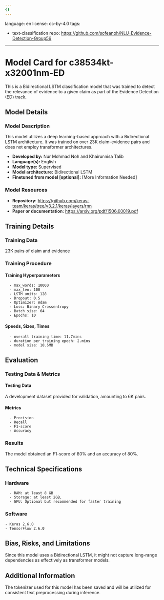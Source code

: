 ```yaml
---
{}
---
```

language: en
license: cc-by-4.0
tags:
- text-classification
repo: https://github.com/sofeanoh/NLU-Evidence-Detection-Group56

---

# Model Card for c38534kt-x32001nm-ED

<!-- Provide a quick summary of what the model is/does. -->

This is a Bidirectional LSTM classification model that was trained to
        detect the relevance of evidence to a given claim as part of the Evidence Detection (ED) track.


## Model Details

### Model Description

<!-- Provide a longer summary of what this model is. -->

This model utilizes a deep learning-based approach with a Bidirectional LSTM
        architecture. It was trained on over 23K claim-evidence pairs and does not employ transformer architectures.

- **Developed by:** Nur Mohmad Noh and Khairunnisa Talib
- **Language(s):** English
- **Model type:** Supervised
- **Model architecture:** Bidirectional LSTM
- **Finetuned from model [optional]:** [More Information Needed]

### Model Resources

<!-- Provide links where applicable. -->

- **Repository:** https://github.com/keras-team/keras/tree/v3.2.1/keras/layers/rnn
- **Paper or documentation:** https://arxiv.org/pdf/1506.00019.pdf

## Training Details

### Training Data

<!-- This is a short stub of information on the training data that was used, and documentation related to data pre-processing or additional filtering (if applicable). -->

23K pairs of claim and evidence

### Training Procedure

<!-- This relates heavily to the Technical Specifications. Content here should link to that section when it is relevant to the training procedure. -->

#### Training Hyperparameters

<!-- This is a summary of the values of hyperparameters used in training the model. -->


      - max_words: 10000
      - max_len: 100
      - LSTM units: 128
      - Dropout: 0.5
      - Optimizer: Adam
      - Loss: Binary Crossentropy
      - Batch size: 64
      - Epochs: 10

#### Speeds, Sizes, Times

<!-- This section provides information about how roughly how long it takes to train the model and the size of the resulting model. -->


      - overall training time: 11.7mins
      - duration per training epoch: 2.mins
      - model size: 18.6MB

## Evaluation

<!-- This section describes the evaluation protocols and provides the results. -->

### Testing Data & Metrics

#### Testing Data

<!-- This should describe any evaluation data used (e.g., the development/validation set provided). -->

A development dataset provided for validation, amounting to 6K pairs.

#### Metrics

<!-- These are the evaluation metrics being used. -->


      - Precision
      - Recall
      - F1-score
      - Accuracy

### Results

The model obtained an F1-score of 80% and an accuracy of 80%.

## Technical Specifications

### Hardware


      - RAM: at least 8 GB
      - Storage: at least 2GB,
      - GPU: Optional but recommended for faster training

### Software


    - Keras 2.6.0
    - TensorFlow 2.6.0

## Bias, Risks, and Limitations

<!-- This section is meant to convey both technical and sociotechnical limitations. -->

Since this model uses a Bidirectional LSTM, it might not capture long-range dependencies as effectively as transformer models.

## Additional Information

<!-- Any other information that would be useful for other people to know. -->

The tokenizer used for this model has been saved and will be utilized for consistent text preprocessing during inference.
